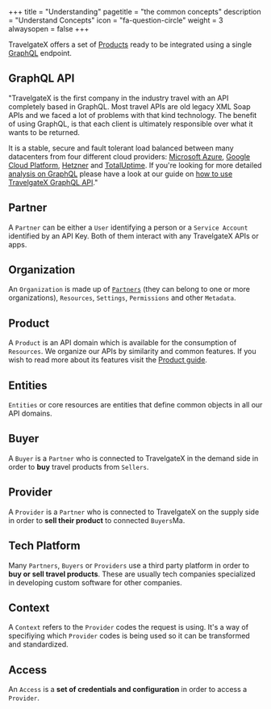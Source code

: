 +++
title = "Understanding"
pagetitle = "the common concepts"
description = "Understand Concepts"
icon = "fa-question-circle" 
weight = 3
alwaysopen = false
+++

TravelgateX offers a set of [Products](/products) ready to be integrated using a single [GraphQL](/graphql-api/) endpoint.

## GraphQL API

"TravelgateX is the first company in the industry travel with an API completely based in GraphQL. Most travel APIs are old legacy XML Soap APIs and we faced a lot of problems with that kind technology. The benefit of using GraphQL, is that each client is ultimately responsible over what it wants to be returned.

It is a stable, secure and fault tolerant load balanced between many datacenters from four different cloud providers: [Microsoft Azure](https://azure.microsoft.com/), [Google Cloud Platform](https://cloud.google.com/), [Hetzner](https://www.hetzner.de/) and [TotalUptime](http://totaluptime.com/). If you're looking for more detailed [analysis on GraphQL](/learning-graphql/overview/#graphql-at-travelgatex) please have a look at our guide on [how to use TravelgateX GraphQL API](/getting-started/api/)."

## Partner

A `Partner` can be either a `User` identifying a person or a `Service Account` identified by an API Key. Both of them interact with any TravelgateX APIs or apps.

## Organization

An `Organization` is made up of [`Partners`](#Partner) (they can belong to one or more organizations), `Resources`, `Settings`, `Permissions` and other `Metadata`. 

## Product

A `Product` is an API domain which is available for the consumption of `Resources`. We organize our APIs by similarity and common features. If you wish to read more about its features visit the [Product guide](/products).

## Entities
`Entities` or core resources are entities that define common objects in all our API domains.

## Buyer
  
A `Buyer` is a `Partner` who is connected to TravelgateX in the demand side in order to **buy** travel products from `Sellers`.

## Provider
  
A `Provider` is a `Partner` who is connected to TravelgateX on the supply side in order to **sell their product** to connected `Buyers`Ma.

## Tech Platform

Many `Partners`, `Buyers` or `Providers` use a third party platform in order to **buy or sell travel products**. These are usually tech companies specialized in developing custom software for other companies.

## Context
  
A `Context` refers to the `Provider` codes the request is using. It's a way of specifiying which `Provider` codes is being used so it can be transformed and standardized.

## Access

An `Access` is a **set of credentials and configuration** in order to access a `Provider`.












